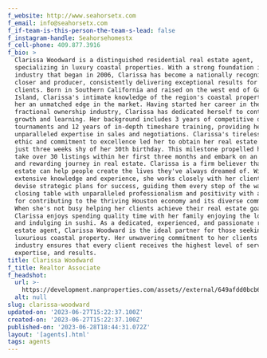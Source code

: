 ```yaml
---
f_website: http://www.seahorsetx.com
f_email: info@seahorsetx.com
f_if-team-is-this-person-the-team-s-lead: false
f_instagram-handle: Seahorsehomestx
f_cell-phone: 409.877.3916
f_bio: >
  Clarissa Woodward is a distinguished residential real estate agent,
  specializing in luxury coastal properties. With a strong foundation in the
  industry that began in 2006, Clarissa has become a nationally recognized top
  closer and producer, consistently delivering exceptional results for her
  clients. Born in Southern California and raised on the west end of Galveston
  Island, Clarissa's intimate knowledge of the region's coastal properties gives
  her an unmatched edge in the market. Having started her career in the
  fractional ownership industry, Clarissa has dedicated herself to continuous
  growth and learning. Her background includes 3 years of competitive debate
  tournaments and 12 years of in-depth timeshare training, providing her with
  unparalleled expertise in sales and negotiations. Clarissa's tireless work
  ethic and commitment to excellence led her to obtain her real estate license
  just three weeks shy of her 30th birthday. This milestone propelled her to
  take over 30 listings within her first three months and embark on an inspiring
  and rewarding journey in real estate. Clarissa is a firm believer that real
  estate can help people create the lives they've always dreamed of. With her
  extensive knowledge and experience, she works closely with her clients to
  devise strategic plans for success, guiding them every step of the way to the
  closing table with unparalleled professionalism and positivity with a passion
  for contributing to the thriving Houston economy and its diverse community.
  When she's not busy helping her clients achieve their real estate goals,
  Clarissa enjoys spending quality time with her family enjoying the local area
  and indulging in sushi. As a dedicated, experienced, and passionate real
  estate agent, Clarissa Woodward is the ideal partner for those seeking a
  luxurious coastal property. Her unwavering commitment to her clients and her
  industry ensures that every client receives the highest level of service,
  expertise, and results.
title: Clarissa Woodward
f_title: Realtor Associate
f_headshot:
  url: >-
    https://development.nanproperties.com/assets//external/649afdd0bcb6147daa087602_woodward2c20clarissa_primary202.jpg
  alt: null
slug: clarissa-woodward
updated-on: '2023-06-27T15:22:37.100Z'
created-on: '2023-06-27T15:22:37.100Z'
published-on: '2023-06-28T18:44:31.072Z'
layout: '[agents].html'
tags: agents
---
```



